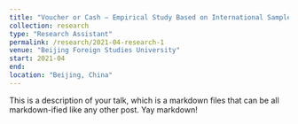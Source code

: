 ```yaml
---
title: "Voucher or Cash – Empirical Study Based on International Samples"
collection: research
type: "Research Assistant"
permalink: /research/2021-04-research-1
venue: "Beijing Foreign Studies University"
start: 2021-04
end: 
location: "Beijing, China"
---
```


This is a description of your talk, which is a markdown files that can be all markdown-ified like any other post. Yay markdown!
